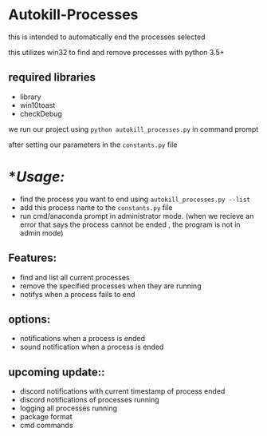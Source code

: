 # Autokill-Processes
this is intended to automatically end the processes selected



this utilizes win32 to find and remove processes with python 3.5+

## required libraries
- library
- win10toast
- checkDebug




we run our project using 
```python autokill_processes.py``` 
in command prompt

after setting our parameters in the ```constants.py``` file

# **Usage:*
- find the process you want to end using ```autokill_processes.py --list```
- add this process name to the ```constants.py``` file
- run cmd/anaconda prompt in administrator mode. (when we recieve an error that says the process cannot be ended , the program is not in admin mode)




## **Features:**

- find and list all current processes
- remove the specified processes when they are running
- notifys when a process fails to end


## **options:**

- notifications when a process is ended 
- sound notification when a process is ended


## **upcoming update::**



  - discord notifications with current timestamp of process ended
  - discord notifications of processes running
  - logging all processes running
  - package format
  - cmd commands
  
